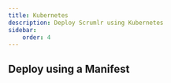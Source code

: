 ```yaml
---
title: Kubernetes
description: Deploy Scrumlr using Kubernetes
sidebar:
    order: 4
---
```


## Deploy using a Manifest
